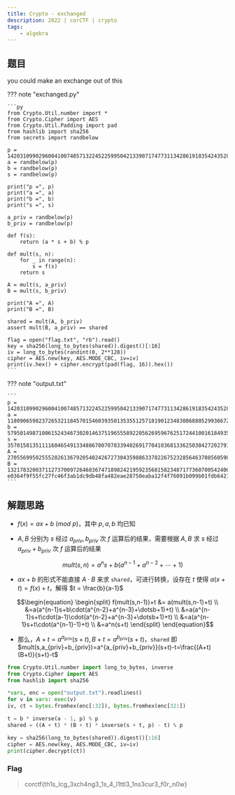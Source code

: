 ```yaml
---
title: Crypto - exchanged
description: 2022 | corCTF | crypto
tags:
    - algebra
---
```


## 题目

you could make an exchange out of this

??? note "exchanged.py"

    ```py
    from Crypto.Util.number import *
    from Crypto.Cipher import AES
    from Crypto.Util.Padding import pad
    from hashlib import sha256
    from secrets import randbelow

    p = 142031099029600410074857132245225995042133907174773113428619183542435280521982827908693709967174895346639746117298434598064909317599742674575275028013832939859778024440938714958561951083471842387497181706195805000375824824688304388119038321175358608957437054475286727321806430701729130544065757189542110211847
    a = randbelow(p)
    b = randbelow(p)
    s = randbelow(p)

    print("p =", p)
    print("a =", a)
    print("b =", b)
    print("s =", s)

    a_priv = randbelow(p)
    b_priv = randbelow(p)

    def f(s):
        return (a * s + b) % p

    def mult(s, n):
        for _ in range(n):
            s = f(s)
        return s

    A = mult(s, a_priv)
    B = mult(s, b_priv)

    print("A =", A)
    print("B =", B)

    shared = mult(A, b_priv)
    assert mult(B, a_priv) == shared

    flag = open("flag.txt", "rb").read()
    key = sha256(long_to_bytes(shared)).digest()[:16]
    iv = long_to_bytes(randint(0, 2**128))
    cipher = AES.new(key, AES.MODE_CBC, iv=iv)
    print(iv.hex() + cipher.encrypt(pad(flag, 16)).hex())
    ```

??? note "output.txt"

    ```
    p = 142031099029600410074857132245225995042133907174773113428619183542435280521982827908693709967174895346639746117298434598064909317599742674575275028013832939859778024440938714958561951083471842387497181706195805000375824824688304388119038321175358608957437054475286727321806430701729130544065757189542110211847
    a = 118090659823726532118457015460393501353551257181901234830868805299366725758012165845638977878322282762929021570278435511082796994178870962500440332899721398426189888618654464380851733007647761349698218193871563040337609238025971961729401986114391957513108804134147523112841191971447906617102015540889276702905
    b = 57950149871006152434673020146375196555892205626959676251724410016184935825712508121123309360222777559827093965468965268147720027647842492655071706063669328135127202250040935414836416360350924218462798003878266563205893267635176851677889275076622582116735064397099811275094311855310291134721254402338711815917
    s = 35701581351111604654913348867007078339402691770410368133625030427202791057766853103510974089592411344065769957370802617378495161837442670157827768677411871042401500071366317439681461271483880858007469502453361706001973441902698612564888892738986839322028935932565866492285930239231621460094395437739108335763
    A = 27055699502555282613679205402426727304359886337822675232856463708560598772666004663660052528328692282077165590259495090388216629240053397041429587052611133163886938471164829537589711598253115270161090086180001501227164925199272064309777701514693535680247097233110602308486009083412543129797852747444605837628
    B = 132178320037112737009726468367471898242195923568158234871773607005424001152694338993978703689030147215843125095282272730052868843423659165019475476788785426513627877574198334376818205173785102362137159225281640301442638067549414775820844039938433118586793458501467811405967773962568614238426424346683176754273
    e0364f9f55fc27fc46f3ab1dc9db48fa482eae28750eaba12f4f76091b099b01fdb64212f66caa6f366934c3b9929bad37997b3f9d071ce3c74d3e36acb26d6efc9caa2508ed023828583a236400d64e
    ```

## 解题思路

- $f(x)=ax+b\ (mod\ p)$，其中 $p,a,b$ 均已知
- $A, B$ 分别为 $s$ 经过 $a_{priv}, b_{priv}$ 次 $f$ 运算后的结果，需要根据 $A,B$ 求 $s$ 经过 $a_{priv}+b_{priv}$ 次 $f$ 运算后的结果

    <div style="text-align: center">

    $mult(s, n)=a^{n}s+b(a^{n-1} + a^{n-2} + \dotsb + 1)$

    </div>

- $ax+b$ 的形式不能直接 $A\cdot B$ 来求 `shared`，可进行转换，设存在 $t$ 使得 $a(x+t) = f(x) + t$，解得 $t = \frac{b}{a-1}$

$$\begin{equation}
    \begin{split}
f(mult(s,n-1))+t &= a(mult(s,n-1)+t) \\
&=a(a^{n-1}s+b\cdot(a^{n-2}+a^{n-3}+\dotsb+1)+t) \\
&=a(a^{n-1}s+t\cdot(a-1)\cdot(a^{n-2}+a^{n-3}+\dotsb+1)+t) \\
&=a(a^{n-1}s+t\cdot(a^{n-1}-1)+t) \\
&=a^n(s+t)
    \end{split}
\end{equation}$$

- 那么，$A+t=a^{a_{priv}}(s+t),B+t=a^{b_{priv}}(s+t)$，`shared` 即 $mult(s,a_{priv}+b_{priv})=a^{a_{priv}+b_{priv}}(s+t)-t=\frac{(A+t)(B+t)}{s+t}-t$

```py
from Crypto.Util.number import long_to_bytes, inverse
from Crypto.Cipher import AES
from hashlib import sha256

*vars, enc = open("output.txt").readlines()
for v in vars: exec(v)
iv, ct = bytes.fromhex(enc[:32]), bytes.fromhex(enc[32:])

t = b * inverse(a - 1, p) % p
shared = ((A + t) * (B + t) * inverse(s + t, p) - t) % p

key = sha256(long_to_bytes(shared)).digest()[:16]
cipher = AES.new(key, AES.MODE_CBC, iv=iv)
print(cipher.decrypt(ct))
```

### Flag

> corctf{th1s_lcg_3xch4ng3_1s_4_l1ttl3_1ns3cur3_f0r_n0w}